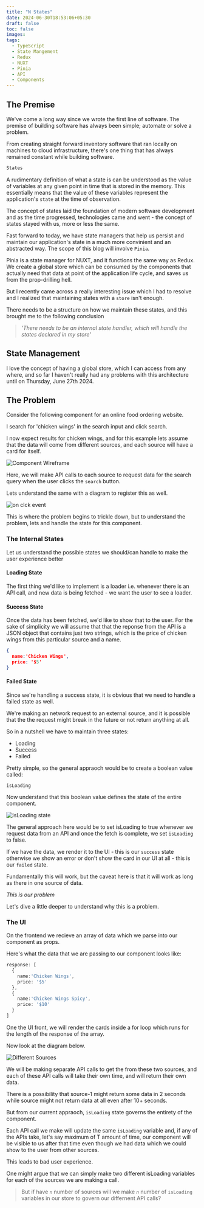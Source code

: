 ```yaml
---
title: "N States"
date: 2024-06-30T18:53:06+05:30
draft: false
toc: false
images:
tags:
  - TypeScript
  - State Mangement
  - Redux 
  - NUXT
  - Pinia
  - API
  - Components
---
```


## The Premise 
We've come a long way since we wrote the first line of software. The premise of building software has always been simple; automate or solve a problem. 

From creating straight forward inventory software that ran locally on machines to cloud infrastructure, there's one thing that has always remained constant while building software.

```bash
States
```

A rudimentary definition of what a state is can be understood as the value of variables at any given point in time that is stored in the memory. This essentially means that the value of these variables represent the application's `state`  at the time of observation. 

The concept of states laid the foundation of modern software development and as the time progressed,  technologies came and went - the concept of states stayed with us, more or less the same. 

Fast forward to today, we have state managers that help us persist and maintain our application's state in a much more convinient and an abstracted way. The scope of this blog will involve `Pinia`. 

Pinia is a state manager for NUXT, and it functions the same way as Redux. We create a global store which can be consumed by the components that actually need that data at point of the application life cycle, and saves us from the prop-drilling hell. 

But I recently came across a really interesting issue which I had to resolve and I realized that maintaining states with a `store` isn't enough. 

There needs to be a structure on how we maintain these states, and this brought me to the following conclusion

> _'There needs to be an internal state handler, which will handle the states declared in my store'_

## State Management

I love the concept of having a global store, which I can access from any where, and so far I haven't really had any problems with this architecture until on Thursday, June 27th 2024.

## The Problem

Consider the following component for an online food ordering website. 

I search for 'chicken wings' in the search input and click search. 

I now expect results for chicken wings, and for this example lets assume that the data will come from different sources, and each source will have a card for itself. 

  ![Component Wireframe](n-states/1.png)

Here, we will make API calls to each source to request data for the search query when the user clicks the `search` button. 

Lets understand the same with a diagram to register this as well. 

![on clck event](../../static/images/2.png)

This is where the problem begins to trickle down, but to understand the problem, lets and handle the state for this component. 

### The Internal States
Let us understand the possible states we should/can handle to make the user experience better

#### Loading State
The first thing we'd like to implement is a loader i.e. whenever there is an API call, and new data is being fetched - we want the user to see a loader.

#### Success State 
Once the data has been fetched, we'd like to show that to the user. For the sake of simplicity we will assume that that the reponse from the API is a JSON object that contains just two strings, which is the price of chicken wings from this particular source and a name.

```JSON
{
  name:'Chicken Wings',
  price: '$5'
}
```

#### Failed State
Since we're handling a success state, it is obvious that we need to handle a failed state as well.

We're making an network request to an external source, and it is possible that the the request might break in the future or not return anything at all. 

So in a nutshell we have to maintain three states: 
- Loading 
- Success 
- Failed

Pretty simple, so the general appraoch would be to create a boolean value called:

`isLoading`

Now understand that this boolean value defines the state of the entire component. 

![isLoading state ](../../static/images/3.png)

The general approach here would be to set isLoading to true whenever we request data from an API and once the fetch is complete, we set `isLoading` to false.

If we have the data, we render it to the UI - this is our `success` state otherwise we show an error or don't show the card in our UI at all - this is our `failed` state. 

Fundamentally this will work, but the caveat here is that it will work as long as there in one source of data. 

*This is our problem*

Let's dive a little deeper to understand why this is a problem.


### The UI 
On the frontend we recieve an array of data which we parse into our component as props.

Here's what the data that we are passing to our component looks like: 

```ts
response: [
  {
    name:'Chicken Wings',
    price: '$5'
  },
  {
    name:'Chicken Wings Spicy',
    price: '$10'
  }
]
```

One the UI front, we will render the cards inside a for loop which runs for the length of the response of the array.

Now look at the diagram below. 

![Different Sources](images/4.png)

We will be making separate API calls to get the from these two sources, and each of these API calls will take their own time, and will return their own data.

There is a possibility that source-1 might return some data in 2 seconds while source might not return data at all even after 10+ seconds. 

But from our current appraoch, `isLoading` state governs the entirety of the component. 

Each API call we make will update the same `isLoading` variable and, if any of the APIs take, let's say maximum of T amount of time, our component will be visible to us after that time even though we had data which we could show to the user from other sources. 

This leads to bad user experience. 

One might argue that we can simply make two different isLoading variables for each of the sources we are making a call.

> But if have _`n`_ number of sources will we make _`n`_ number of `isLoading` variables in our store to govern our differnent API calls?


